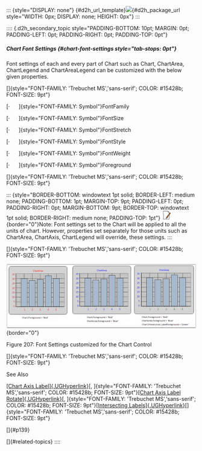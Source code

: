 ::: {style="DISPLAY: none"}
[](ms-xhelp:///?Id=d2h_url_template){#d2h_url_template}![](!package_url!){#d2h_package_url style="WIDTH: 0px; DISPLAY: none; HEIGHT: 0px"}
:::

:::: {.d2h_secondary_topic style="PADDING-BOTTOM: 10pt; MARGIN: 0pt; PADDING-LEFT: 0pt; PADDING-RIGHT: 0pt; PADDING-TOP: 0pt"}
##### Chart Font Settings {#chart-font-settings style="tab-stops: 0pt"}

Font settings of each and every part of Chart such as Chart, ChartArea, ChartLegend and ChartAreaLegend can be customized with the below given properties.

[]{style="FONT-FAMILY: 'Trebuchet MS','sans-serif'; COLOR: #15428b; FONT-SIZE: 9pt"} 

[·      ]{style="FONT-FAMILY: Symbol"}FontFamily

[·      ]{style="FONT-FAMILY: Symbol"}FontSize

[·      ]{style="FONT-FAMILY: Symbol"}FontStretch

[·      ]{style="FONT-FAMILY: Symbol"}FontStyle

[·      ]{style="FONT-FAMILY: Symbol"}FontWeight

[·      ]{style="FONT-FAMILY: Symbol"}Foreground

[]{style="FONT-FAMILY: 'Trebuchet MS','sans-serif'; COLOR: #15428b; FONT-SIZE: 9pt"} 

::: {style="BORDER-BOTTOM: windowtext 1pt solid; BORDER-LEFT: medium none; PADDING-BOTTOM: 1pt; MARGIN-TOP: 9pt; PADDING-LEFT: 0pt; PADDING-RIGHT: 0pt; MARGIN-BOTTOM: 9pt; BORDER-TOP: windowtext 1pt solid; BORDER-RIGHT: medium none; PADDING-TOP: 1pt"}
![](ImagesExt/image81_1.jpg){border="0"}Note: Font settings set to the Chart will be applied to all the units of chart. However, properties set separately for those units such as ChartArea, ChartAxis, ChartLegend will override, these settings.
:::

[]{style="FONT-FAMILY: 'Trebuchet MS','sans-serif'; COLOR: #15428b; FONT-SIZE: 9pt"} 

![](ImagesExt/image81_216.png){border="0"}

Figure 207: Font Settings customized for the Chart Control

[]{style="FONT-FAMILY: 'Trebuchet MS','sans-serif'; COLOR: #15428b; FONT-SIZE: 9pt"} 

See Also

[[Chart Axis Label]{.UGHyperlink}](ms-xhelp:///?Id=fd92a661-fbc5-45ac-a250-c07dac9b533e)[, ]{style="FONT-FAMILY: 'Trebuchet MS','sans-serif'; COLOR: #15428b; FONT-SIZE: 9pt"}[[Chart Axis Label Rotate]{.UGHyperlink}](ms-xhelp:///?Id=b1c21b8d-8c5c-47cf-9b9b-fcf42554913b)[, ]{style="FONT-FAMILY: 'Trebuchet MS','sans-serif'; COLOR: #15428b; FONT-SIZE: 9pt"}[[Intersecting Labels]{.UGHyperlink}](ms-xhelp:///?Id=fd92a661-fbc5-45ac-a250-c07dac9b533e)[]{style="FONT-FAMILY: 'Trebuchet MS','sans-serif'; COLOR: #15428b; FONT-SIZE: 9pt"}

[]{#p139} 

[]{#related-topics}
::::
